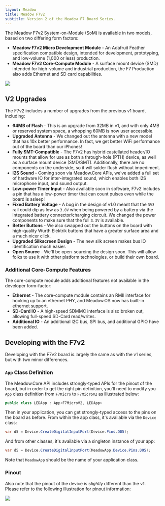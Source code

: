 ```yaml
---
layout: Meadow
title: Meadow F7v2
subtitle: Version 2 of the Meadow F7 Board Series.
---
```


The Meadow F7v2 System-on-Module (SoM) is available in two models, based on two differing form factors: 

 * **Meadow F7v2 Micro Development Module** - An Adafruit Feather specification compatible design, intended for development, prototyping, and low-volume (1,000 or less) production.
 * **Meadow F7v2 Core-Compute Module** -  A surface mount device (SMD) intended for high-volume and industrial production, the F7 Production also adds Ethernet and SD card capabilities.

![](/Common_Files/Meadow_F7v2_Modules.png)

## V2 Upgrades

The F7v2 includes a number of upgrades from the previous v1 board, including:

 * **64MB of Flash** - This is an upgrade from 32MB in v1, and with only 4MB or reserved system space, a whopping 60MB is now user accessible.
 * **Upgraded Antenna** - We changed out the antenna with a new model that has 10x better performance. In fact, we get better WiFi performance out of the board than our iPhones!
 * **Fully SMT-Compatible** - The F7v2 has hybrid castellated header/IO mounts that allow for use as both a through-hole (PTH) device, as well as a surface mount device (SMD/SMT). Additionally, there are no components on the underside, so it will solder flush without impediment.
 * **I2S Sound** - Coming soon via Meadow.Core APIs, we’ve added a full set of hardware IO for inter-integrated sound, which enables both I2S microphone input, and sound output.
 * **Low-power Timer Input** - Also available soon in software, F7v2 includes a pin that has a low-power timer that can count pulses even while the board is asleep!
 * **Fixed Battery Voltage** - A bug in the design of v1.0 meant that the `3V3` rail could dip as low as `3.0V` when being powered by a battery via the integrated battery connector/charging cicrcuit. We changed the power components to make sure that the full `3.3V` is available.
 * **Better Buttons** - We also swapped out the buttons on the board with high-quality Wurth Elektrik buttons that have a greater surface area and a much nicer click.
 * **Upgraded Silkscreen Design** - The new silk screen makes bus IO identification much easier.
 * **Open Source** - We'll be open-sourcing the design soon. This will allow folks to use it with other platform technologies, or build their own board.

### Additional Core-Compute Features

The core-compute module adds additional features not available in the developer form-factor:

* **Ethernet** - The core-compute module contains an RMII interface for hooking up to an ethernet PHY, and Meadow.OS now has built-in ethernet support.
* **SD-Card IO** - A high-speed SDMMC interface is also broken out, allowing full-speed SD-Card read/writes.
* **Additional IO** - An additional I2C bus, SPI bus, and additional GPIO have been added.

## Developing with the F7v2

Developing with the F7v2 board is largely the same as with the v1 series, but with two minor differences. 

### `App` Class Definition

The Meadow.Core API includes strongly-typed APIs for the pinout of the board, but in order to get the right pin definition, you'll need to modify you `App` class definition from `F7Micro` to `F7MicroV2` as illustrated below:

```csharp
public class LEDApp : App<F7MicroV2, LEDApp>
```

Then in your application, you can get strongly-typed access to the pins on the board as before. From within the app class, it's available via the `Device` class:

```csharp
var d5 = Device.CreateDigitalInputPort(Device.Pins.D05);
```

And from other classes, it's available via a singleton instance of your app:

```csharp
var d5 = Device.CreateDigitalInputPort(MeadowApp.Device.Pins.D05);
```

Note that `MeadowApp` should be the name of your application class.


### Pinout

Also note that the pinout of the device is _slightly_ different than the v1. Please refer to the following illustration for pinout information:

![](/Common_Files/Meadow_F7v2_Micro_Pinout.svg)
